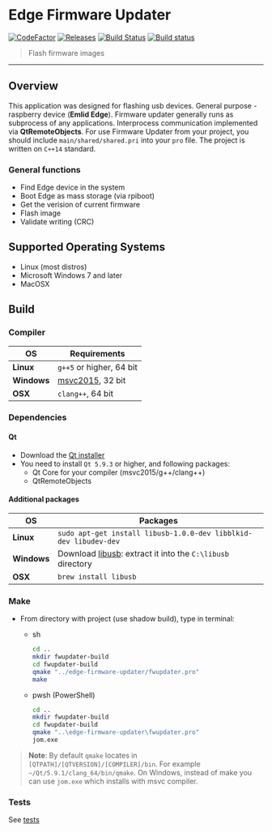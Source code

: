 # Edge Firmware Updater

[![CodeFactor](https://www.codefactor.io/repository/github/emlid/edge-firmware-updater/badge)](https://www.codefactor.io/repository/github/emlid/edge-firmware-updater)
[![Releases](https://img.shields.io/github/release/emlid/edge-firmware-updater.svg)](https://github.com/emlid/QGroundControl/releases)
[![Build Status](https://travis-ci.org/emlid/edge-firmware-updater.svg?branch=master)](https://travis-ci.org/emlid/edge-firmware-updater)
[![Build status](https://ci.appveyor.com/api/projects/status/gk7khg2xvgjj1911/branch/master?svg=true)](https://ci.appveyor.com/project/EmlidBuilderBot/edge-firmware-updater/branch/master)

> Flash firmware images

***

## Overview

This application was designed for flashing usb devices. General purpose - raspberry device (**Emlid Edge**).
Firmware updater generally runs as subprocess of any applications. Interprocess communication implemented via **QtRemoteObjects**.
For use Firmware Updater from your project, you should include `main/shared/shared.pri` into your `pro` file. The project is written on `C++14` standard.

### General functions

+ Find Edge device in the system
+ Boot Edge as mass storage (via rpiboot)
+ Get the verision of current firmware
+ Flash image
+ Validate writing (CRC)

## Supported Operating Systems

+ Linux (most distros)
+ Microsoft Windows 7 and later
+ MacOSX

## Build

### Compiler

| OS | Requirements |
| ------ | ------ |
| **Linux** | `g++5` or higher, 64 bit |
| **Windows** | [msvc2015](http://www.visualstudio.com/downloads/download-visual-studio-vs#d-express-windows-desktop), 32 bit |
| **OSX** | `clang++`, 64 bit |

### Dependencies

#### Qt

+ Download the [Qt installer](http://www.qt.io/download-open-source)
+ You need to install `Qt 5.9.3` or higher, and following packages:
  + Qt Core for your compiler (msvc2015/g++/clang++)
  + QtRemoteObjects

#### Additional packages

| OS | Packages |
| ------ | ------ |
| **Linux** | `sudo apt-get install libusb-1.0.0-dev libblkid-dev libudev-dev` |
| **Windows** | Download [libusb](https://github.com/libusb/libusb/releases/download/v1.0.21/libusb-1.0.21.7z):  extract it into the `C:\libusb` directory |
| **OSX** | `brew install libusb` |

### Make

+ From directory with project (use shadow build), type in terminal:
  + sh
    ```bash
    cd ..
    mkdir fwupdater-build
    cd fwupdater-build
    qmake "../edge-firmware-updater/fwupdater.pro"
    make
    ```

  + pwsh (PowerShell)
    ```bash
    cd ..
    mkdir fwupdater-build
    cd fwupdater-build
    qmake "..\edge-firmware-updater\fwupdater.pro"
    jom.exe
    ```

> **Note**: By default ``qmake`` locates in ``[QTPATH]/[QTVERSION]/[COMPILER]/bin``. For example ```~/Qt/5.9.1/clang_64/bin/qmake```. On Windows, instead of make you can use ```jom.exe``` which installs with
msvc compiler.

### Tests

See [tests](tests)